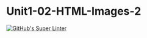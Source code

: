 # Unit1-02-HTML-Images-2
[![GitHub's Super Linter](https://github.com/ICS2O-Programming-SophieS/Unit1-02-HTML-Images-2/workflows/GitHub's%20Super%20Linter/badge.svg)](https://github.com/ICS2O-Programming-SophieS/Unit1-02-HTML-Images-2/actions)